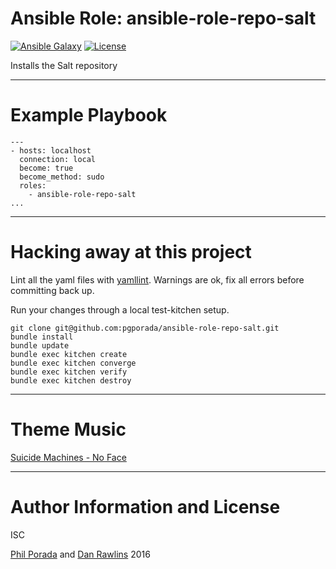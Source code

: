 # Ansible Role: ansible-role-repo-salt
[![Ansible Galaxy](http://img.shields.io/badge/ansible--galaxy-repo-salt-blue.svg)](https://galaxy.ansible.com/pgporada/salt/)
[![License](https://img.shields.io/badge/license-ISC-brightgreen.svg)](LICENSE)

Installs the Salt repository

- - - -
# Example Playbook

    ---
    - hosts: localhost
      connection: local
      become: true
      become_method: sudo
      roles:
        - ansible-role-repo-salt
    ...

- - - -
# Hacking away at this project

Lint all the yaml files with [yamllint](https://github.com/adrienverge/yamllint). Warnings are ok, fix all errors before committing back up.

Run your changes through a local test-kitchen setup.

    git clone git@github.com:pgporada/ansible-role-repo-salt.git
    bundle install
    bundle update
    bundle exec kitchen create
    bundle exec kitchen converge
    bundle exec kitchen verify
    bundle exec kitchen destroy

- - - -
# Theme Music
[Suicide Machines - No Face](https://www.youtube.com/watch?v=2WHPg3UuKyc)

- - - -
# Author Information and License

ISC

[Phil Porada](https://github.com/pgporada) and [Dan Rawlins](https://github.com/drrawlins) 2016
